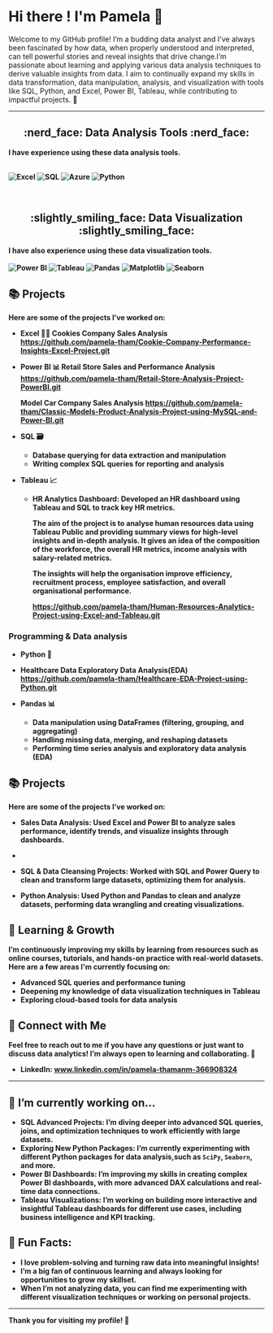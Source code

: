 # Hi there !  I'm Pamela 👋


Welcome to my GitHub profile! I’m a budding data analyst and I've always been fascinated by how data, when properly understood and interpreted, can tell powerful stories and reveal insights that drive change.I’m passionate about learning and applying various data analysis techniques to derive valuable insights from data. I aim to continually expand my skills in data transformation, data manipulation, analysis, and visualization with tools like SQL, Python, and Excel, Power BI, Tableau, while contributing to impactful projects. 🚀

                            

  ---
 <div align="center"> <h2 align="center">  :nerd_face:	 Data Analysis Tools :nerd_face: </h2> </div> 
<b>I have experience using these data analysis tools.<b> <br><br>

  ![Excel](https://img.shields.io/badge/Microsoft_Excel-217346?style=for-the-badge&logo=microsoft-excel&logoColor=white)
  ![SQL](https://img.shields.io/badge/SQL-4479A1?style=for-the-badge&logo=database&logoColor=white)
  ![Azure](https://img.shields.io/badge/Microsoft_Azure-0078D4?style=for-the-badge&logo=microsoft-azure&logoColor=white)
  ![Python](https://img.shields.io/badge/Python-3776AB?style=for-the-badge&logo=python&logoColor=white)
 <!--  
<a href="#" target="_blank">  <img src="https://www.python.org/static/community_logos/python-logo.png" alt="Python" width="100" height="50"/>  </a> &nbsp;&nbsp;&nbsp;
<a href="#" target="_blank"> <img src="https://www.mysql.com/common/logos/logo-mysql-170x115.png" alt="MySQL"  width="100"  height="85"/> </a>&nbsp;&nbsp;&nbsp;
<a href="#" target="_blank"> <img src="https://upload.wikimedia.org/wikipedia/commons/thumb/3/34/Microsoft_Office_Excel_%282019%E2%80%93present%29.svg/512px-Microsoft_Office_Excel_%282019%E2%80%93present%29.svg.png" alt="Excel" width="90"  height="60"/> </a>&nbsp;&nbsp;&nbsp;
<a href="#" target="_blank"> <img src="https://upload.wikimedia.org/wikipedia/commons/thumb/a/a8/Microsoft_Azure_Logo.svg/187px-Microsoft_Azure_Logo.svg.png" alt="Azure" width="110"  height="60"/> </a> 
-->
 



<br>
<div align="center"> <h2 align="center"> :slightly_smiling_face: Data Visualization :slightly_smiling_face:	</h2> </div> 
 
 
 
<b>I have also experience using these data visualization tools.<b> <br><br>
 ![Power BI](https://img.shields.io/badge/Power_BI-F2C811?style=for-the-badge&logo=power-bi&logoColor=black)
![Tableau](https://img.shields.io/badge/Tableau-E97627?style=for-the-badge&logo=tableau&logoColor=white)
![Pandas](https://img.shields.io/badge/Pandas-150458?style=for-the-badge&logo=pandas&logoColor=white)
![Matplotlib](https://img.shields.io/badge/Matplotlib-005571?style=for-the-badge&logo=plotly&logoColor=white)
![Seaborn](https://img.shields.io/badge/Seaborn-1f77b4?style=for-the-badge&logo=plotly&logoColor=white)
 
 <!-- 
<p align="center">  
<a href="#" target="_blank"> <img src="https://matplotlib.org/stable/_images/sphx_glr_logos2_003.png" alt="Matplotlib" width="120" height="50"/> </a>  &nbsp;&nbsp;&nbsp;
<a href="#" target="_blank"> <img src="https://seaborn.pydata.org/_static/logo-wide-lightbg.svg" height="50"/> </a>  &nbsp;&nbsp;&nbsp;
<a href="#" target="_blank"> <img src="https://upload.wikimedia.org/wikipedia/commons/thumb/e/ed/Pandas_logo.svg/2560px-Pandas_logo.svg.png" alt="Pandas" height="60"/> </a>&nbsp;&nbsp;&nbsp;
<a href="#" target="_blank"> <img src="https://upload.wikimedia.org/wikipedia/en/thumb/0/06/Tableau_logo.svg/1920px-Tableau_logo.svg.png" alt="Tableau" height="60"/> </a> &nbsp; &nbsp;&nbsp;
<a href="#" target="_blank"> <img src="https://insightsoftware.com/wp-content/uploads/2018/03/blog-microsoft-power-bi-solid-color.jpg" alt="Microsoft Power BI" height="60"/> </a> 
 
</p> 
 -->


## 📚 Projects

Here are some of the projects I’ve worked on:


- **Excel** 🧑‍💻
   Cookies Company Sales Analysis  
   https://github.com/pamela-tham/Cookie-Company-Performance-Insights-Excel-Project.git
  
- **Power BI** 📊
   Retail Store Sales and Performance Analysis 
   https://github.com/pamela-tham/Retail-Store-Analysis-Project-PowerBI.git

   Model Car Company Sales Analysis
   https://github.com/pamela-tham/Classic-Models-Product-Analysis-Project-using-MySQL-and-Power-BI.git

- **SQL** 🗃️
  - Database querying for data extraction and manipulation
  - Writing complex SQL queries for reporting and analysis

- **Tableau** 📈
  - **HR Analytics Dashboard**:
     Developed an HR dashboard using Tableau and SQL to track key HR metrics.
  
     The aim of the project is to analyse human resources data using Tableau Public and providing summary views for high-level insights and in-depth analysis. It gives an idea of the composition of the 
     workforce, the overall HR metrics, income analysis with salary-related metrics.
  
     The insights will help the organisation improve efficiency, recruitment process, employee satisfaction, and overall organisational performance.
  
     https://github.com/pamela-tham/Human-Resources-Analytics-Project-using-Excel-and-Tableau.git


### **Programming & Data analysis**
- **Python** 🐍
- Healthcare Data Exploratory Data Analysis(EDA)
 https://github.com/pamela-tham/Healthcare-EDA-Project-using-Python.git

- **Pandas** 📊
  - Data manipulation using DataFrames (filtering, grouping, and aggregating)
  - Handling missing data, merging, and reshaping datasets
  - Performing time series analysis and exploratory data analysis (EDA)

## 📚 Projects

Here are some of the projects I’ve worked on:



- **Sales Data Analysis**: Used Excel and Power BI to analyze sales performance, identify trends, and visualize insights through dashboards.
- 

- **SQL & Data Cleansing Projects**: Worked with SQL and Power Query to clean and transform large datasets, optimizing them for analysis.
- **Python Analysis**: Used Python and Pandas to clean and analyze datasets, performing data wrangling and creating visualizations.


## 🌱 Learning & Growth
I’m continuously improving my skills by learning from resources such as online courses, tutorials, and hands-on practice with real-world datasets. Here are a few areas I'm currently focusing on:

- Advanced SQL queries and performance tuning
- Deepening my knowledge of data visualization techniques in Tableau
- Exploring cloud-based tools for data analysis

## 🔗 Connect with Me
Feel free to reach out to me if you have any questions or just want to discuss data analytics! I’m always open to learning and collaborating. 🤝

- LinkedIn: www.linkedin.com/in/pamela-thamanm-366908324


---
## 🌱 I’m currently working on…
- **SQL Advanced Projects**: I’m diving deeper into advanced SQL queries, joins, and optimization techniques to work efficiently with large datasets.
- **Exploring New Python Packages**: I’m currently experimenting with different Python packages for data analysis,such as `SciPy`, `Seaborn`, and more.
- **Power BI Dashboards**: I’m improving my skills in creating complex Power BI dashboards, with more advanced DAX calculations and real-time data connections.
- **Tableau Visualizations**: I’m working on building more interactive and insightful Tableau dashboards for different use cases, including business intelligence and KPI tracking.

## 💬 Fun Facts:
- I love problem-solving and turning raw data into meaningful insights!
- I’m a big fan of continuous learning and always looking for opportunities to grow my skillset.
- When I’m not analyzing data, you can find me experimenting with different visualization techniques or working on personal projects.

---

Thank you for visiting my profile! 🙌


